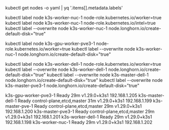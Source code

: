 
kubectl get nodes -o yaml | yq '.items[].metadata.labels'



kubectl label node k3s-worker-nuc-1 node-role.kubernetes.io/worker=true
kubectl label node k3s-worker-nuc-1 node-role.kubernetes.io/intel=true
kubectl label --overwrite node k3s-worker-nuc-1 node.longhorn.io/create-default-disk="true"

kubectl label node k3s-gpu-worker-pve3-1 node-role.kubernetes.io/worker=true
kubectl label --overwrite node k3s-worker-nuc-1 node.longhorn.io/create-default-disk="true"


kubectl label node k3s-worker-dell-1 node-role.kubernetes.io/worker=true
kubectl label --overwrite node k3s-worker-dell-1 node.longhorn.io/create-default-disk="true"
kubectl label --overwrite node k3s-master-dell-1 node.longhorn.io/create-default-disk="true"
kubectl label --overwrite node k3s-master-pve3-1  node.longhorn.io/create-default-disk="true"



k3s-gpu-worker-pve3-1   Ready    <none>                      29m   v1.29.0+k3s1   192.168.1.205
k3s-master-dell-1       Ready    control-plane,etcd,master   31m   v1.29.0+k3s1   192.168.1.199
k3s-master-pve-1        Ready    control-plane,etcd,master   29m   v1.29.0+k3s1   192.168.1.200
k3s-master-pve3-1       Ready    control-plane,etcd,master   29m   v1.29.0+k3s1   192.168.1.201
k3s-worker-dell-1       Ready    <none>                      29m   v1.29.0+k3s1   192.168.1.198
k3s-worker-nuc-1        Ready    <none>                      29m   v1.29.0+k3s1   192.168.1.202

